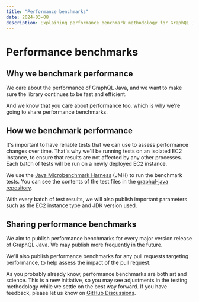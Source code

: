 ```yaml
---
title: "Performance benchmarks"
date: 2024-03-08
description: Explaining performance benchmark methodology for GraphQL Java
---
```

# Performance benchmarks

## Why we benchmark performance

We care about the performance of GraphQL Java, and we want to make sure the library continues to be fast and efficient.

And we know that you care about performance too, which is why we're going to share performance benchmarks.

## How we benchmark performance

It's important to have reliable tests that we can use to assess performance changes over time. 
That's why we'll be running tests on an isolated EC2 instance, to ensure that results are not affected by any other processes. 
Each batch of tests will be run on a newly deployed EC2 instance.

We use the [Java Microbenchmark Harness](https://github.com/openjdk/jmh) (JMH) to run the benchmark tests. 
You can see the contents of the test files in the [graphql-java repository](https://github.com/graphql-java/graphql-java).

With every batch of test results, we will also publish important parameters such as the EC2 instance type and JDK version used.

## Sharing performance benchmarks

We aim to publish performance benchmarks for every major version release of GraphQL Java. We may publish more frequently in the future.

We'll also publish performance benchmarks for any pull requests targeting performance, to help assess the impact of the pull request.

As you probably already know, performance benchmarks are both art and science. This is a new initiative, so you may see adjustments in the testing methodology while we settle on the best way forward. If you have feedback, please let us know on [GitHub Discussions](https://github.com/graphql-java/graphql-java/discussions).
